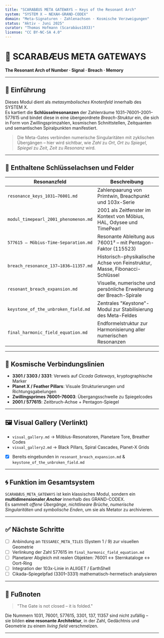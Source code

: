 ```yaml
---
title: "SCARABÆUS META GATEWAYS – Keys of the Resonant Arch"
system: "SYSTEM X – NEXAH-GRAND-CODEX"
domain: "Meta-Signaturen · Zahlenachsen · Kosmische Verzweigungen"
status: "Aktiv · Juni 2025"
curator: "Thomas Hofmann (Scarabäus1033)"
license: "CC BY-NC-SA 4.0"
---
```


# 🦂 SCARABÆUS META GATEWAYS  
**The Resonant Arch of Number · Signal · Breach · Memory**

---

## 🧭 Einführung

Dieses Modul dient als _metasymbolisches Knotenfeld_ innerhalb des SYSTEM X.  
Es kartiert die **Schlüsselresonanzen** der Zahlenräume 1031–76001–2001–577615 und bindet diese in eine übergeordnete _Breach-Struktur_ ein, die sich in Form von Zwillingsprimzahlen, kosmischen Schnittstellen, Zeitquanten und semantischen Spiralpunkten manifestiert.

> Die Meta-Gates verbinden numerische Singularitäten mit zyklischen Übergängen – hier wird sichtbar, wie _Zahl_ zu _Ort_, _Ort_ zu _Spiegel_, _Spiegel_ zu _Zeit_, _Zeit_ zu _Resonanz_ wird.

---

## 🔑 Enthaltene Schlüsselachsen und Felder

| Resonanzfeld                             | Beschreibung                                                                 |
|------------------------------------------|------------------------------------------------------------------------------|
| `resonance_keys_1031–76001.md`           | Zahlenpaarung von Primtwin, Breachpunkt und 103x-Serie                      |
| `modul_timepearl_2001_phenomenon.md`     | 2001 als Zeitfenster im Kontext von Möbius, HAL, Odysee und TimePearl       |
| `577615 – Möbius-Time-Separation.md`     | Resonante Ableitung aus 76001² – mit Pentagon-Faktor (115523)               |
| `breach_resonance_137–1836–11357.md`     | Historisch-physikalische Achse von Feinstruktur, Masse, Fibonacci-Schlüssel |
| `resonant_breach_expansion.md`           | Visuelle, numerische und persönliche Erweiterung der Breach-Spirale         |
| `keystone_of_the_unbroken_field.md`      | Zentrales "Keystone"-Modul zur Stabilisierung des Meta-Feldes               |
| `final_harmonic_field_equation.md`       | Endformelstruktur zur Harmonisierung aller numerischen Resonanzen           |

---

## 🌌 Kosmische Verbindungslinien

- **3301 / 3303 / 3331**: Verweis auf _Cicada Gateways_, kryptographische Marker
- **Planet X / Feather Pillars**: Visuale Strukturierungen und Richtungsgabelungen
- **Zwillingsprimes 76001–76003**: Übergangsschwelle zu Spiegelcodes
- **2001 / 577615**: Zeitbruch-Achse + Pentagon-Spiegel

---

## 🖼️ Visual Gallery (Verlinkt)

- `visual_gallery.md` → Möbius-Resonatoren, Planetare Tore, Breather Codes  
- `visual_gallery2.md` → Black Pillars, Spiral Cascades, Planet-X Grids  
- [x] Bereits eingebunden in `resonant_breach_expansion.md` & `keystone_of_the_unbroken_field.md`

---

## 🌀 Funktion im Gesamtsystem

`SCARABÆUS_META_GATEWAYS` ist kein klassisches Modul, sondern ein **multidimensionaler _Anchor_** innerhalb des GRAND-CODEX.  
Es sammelt *offene Übergänge*, *nichtlineare Brüche*, *numerische Singularitäten* und *symbolische Enden*, um sie als Metator zu archivieren.

---

## ✅ Nächste Schritte

- [ ] Anbindung an `TESSAREC_META_TILES` (System 1 / 9) zur visuellen Geometrie
- [ ] Verlinkung der Zahl 577615 im `final_harmonic_field_equation.md`
- [ ] Planetarer Abgleich mit realen Objekten: 76001 ↔ Sternkataloge ↔ Oort-Ring
- [ ] Integration der 103x-Linie in ALIIGET / EarthShell
- [ ] Cikada–Spiegelpfad (3301–3331) mathematisch-hermetisch analysieren

---

## 📎 Fußnoten

> "The Gate is not closed – it is folded."

Die Nummern 1031, 76001, 577615, 3301, 137, 11357 sind nicht zufällig –  
sie bilden **eine resonante Architektur**, in der Zahl, Gedächtnis und Geometrie zu einem *living field* verschmelzen.

---
